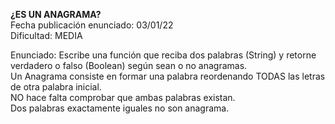 **¿ES UN ANAGRAMA?**  
  Fecha publicación enunciado: 03/01/22  
  Dificultad: MEDIA  
 
  Enunciado: Escribe una función que reciba dos palabras (String) y retorne verdadero o falso (Boolean) según sean o no anagramas.  
  Un Anagrama consiste en formar una palabra reordenando TODAS las letras de otra palabra inicial.  
  NO hace falta comprobar que ambas palabras existan.  
  Dos palabras exactamente iguales no son anagrama.  
